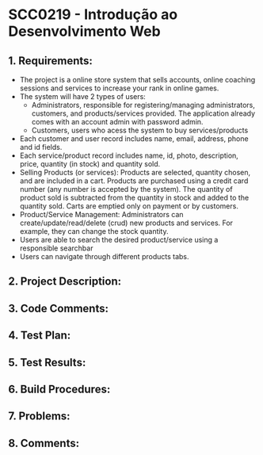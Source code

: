 # SCC0219 - Introdução ao Desenvolvimento Web <br/>

## 1. Requirements:
  * The project is a online store system that sells accounts, online coaching sessions and services to increase your rank in online games.
  * The system will have 2 types of users:
      - Administrators, responsible for registering/managing administrators, customers, and products/services provided. The application already comes with an account admin            with password admin.
      - Customers, users who acess the system to buy services/products
  * Each customer and user record includes name, email, address, phone and id fields.
  * Each service/product record includes name, id, photo, description, price, quantity (in stock) and quantity sold.
  * Selling Products (or services): Products are selected, quantity chosen, and are included in a cart. Products are purchased using a credit card number (any number is            accepted by the system). The quantity of product sold is subtracted from the quantity in stock and added to the quantity sold. Carts are emptied only on payment or by          customers.
  * Product/Service Management: Administrators can create/update/read/delete (crud) new products and services. For example, they can change the stock quantity.
  * Users are able to search the desired product/service using a responsible searchbar
  * Users can navigate through different products tabs.

## 2. Project Description:

## 3. Code Comments:

## 4. Test Plan:

## 5. Test Results:

## 6. Build Procedures:

## 7. Problems:

## 8. Comments:
